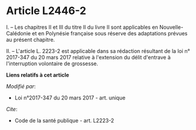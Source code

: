 # Article L2446-2

I. – Les chapitres II et III du titre II du livre II sont applicables en Nouvelle-Calédonie et en Polynésie française sous
réserve des adaptations prévues au présent chapitre. 

II. – L'article L. 2223-2 est applicable dans sa rédaction résultant de la loi n° 2017-347 du 20 mars 2017 relative à
l'extension du délit d'entrave à l'interruption volontaire de grossesse.

**Liens relatifs à cet article**

_Modifié par_:

  - Loi n°2017-347 du 20 mars 2017 - art. unique

_Cite_:

  - Code de la santé publique - art. L2223-2
